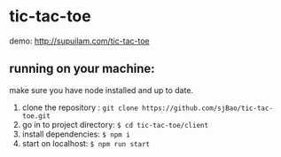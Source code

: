 # tic-tac-toe
demo: http://supuilam.com/tic-tac-toe

## running on your machine:
make sure you have node installed and up to date.
1. clone the repository : `git clone https://github.com/sjBao/tic-tac-toe.git`
2. go in to project directory: `$ cd tic-tac-toe/client`
3. install dependencies: `$ npm i`
4. start on localhost:  `$ npm run start`
